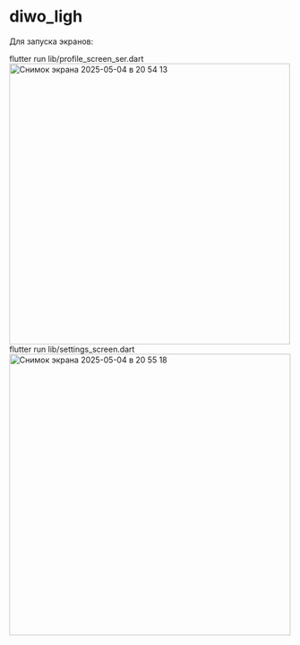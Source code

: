 # diwo_ligh

Для запуска экранов: 

flutter run lib/profile_screen_ser.dart        <br>
<img width="501" alt="Снимок экрана 2025-05-04 в 20 54 13" src="https://github.com/user-attachments/assets/c12294f6-dea7-4af6-92ae-72ed0f630e4b" />
<br>
flutter run lib/settings_screen.dart <br>
<img width="502" alt="Снимок экрана 2025-05-04 в 20 55 18" src="https://github.com/user-attachments/assets/de353562-efbd-4dd0-9057-e78d1a864e03" />
